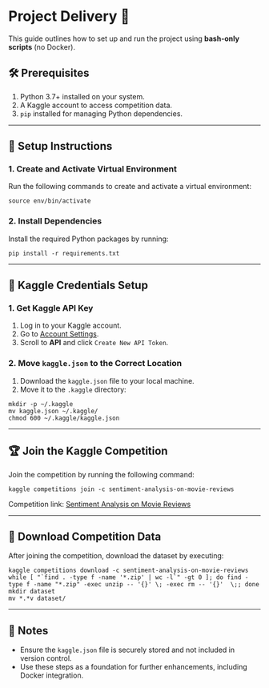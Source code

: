 # Project Delivery 🚀

This guide outlines how to set up and run the project using **bash-only scripts** (no Docker).

## 🛠 Prerequisites
1. Python 3.7+ installed on your system.
2. A Kaggle account to access competition data.
3. `pip` installed for managing Python dependencies.

---

## 🔧 Setup Instructions

### 1. Create and Activate Virtual Environment
Run the following commands to create and activate a virtual environment:
```
source env/bin/activate
```

### 2. Install Dependencies
Install the required Python packages by running:
```
pip install -r requirements.txt
```

---

## 🔑 Kaggle Credentials Setup

### 1. Get Kaggle API Key
1. Log in to your Kaggle account.
2. Go to [Account Settings](https://www.kaggle.com/account).
3. Scroll to **API** and click `Create New API Token`.

### 2. Move `kaggle.json` to the Correct Location
1. Download the `kaggle.json` file to your local machine.
2. Move it to the `.kaggle` directory:
```
mkdir -p ~/.kaggle
mv kaggle.json ~/.kaggle/
chmod 600 ~/.kaggle/kaggle.json
```

---

## 🏆 Join the Kaggle Competition
Join the competition by running the following command:
```
kaggle competitions join -c sentiment-analysis-on-movie-reviews
```

Competition link: [Sentiment Analysis on Movie Reviews](https://www.kaggle.com/competitions/sentiment-analysis-on-movie-reviews/overview)

---

## 📂 Download Competition Data
After joining the competition, download the dataset by executing:
```
kaggle competitions download -c sentiment-analysis-on-movie-reviews
while [ "`find . -type f -name '*.zip' | wc -l`" -gt 0 ]; do find -type f -name "*.zip" -exec unzip -- '{}' \; -exec rm -- '{}'  \;; done
mkdir dataset
mv *.*v dataset/
```

---

## 📘 Notes
- Ensure the `kaggle.json` file is securely stored and not included in version control.
- Use these steps as a foundation for further enhancements, including Docker integration.


